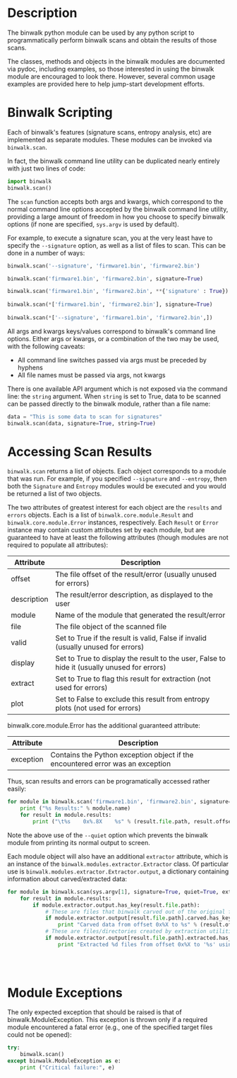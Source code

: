 Description
===========

The binwalk python module can be used by any python script to programmatically perform binwalk scans and obtain the results of those scans. 

The classes, methods and objects in the binwalk modules are documented via pydoc, including examples, so those interested in using the binwalk module are encouraged to look there. However, several common usage examples are provided here to help jump-start development efforts.


Binwalk Scripting
=================

Each of binwalk's features (signature scans, entropy analysis, etc) are implemented as separate modules. These modules can be invoked via `binwalk.scan`.

In fact, the binwalk command line utility can be duplicated nearly entirely with just two lines of code:

```python
import binwalk
binwalk.scan()
```

The `scan` function accepts both args and kwargs, which correspond to the normal command line options accepted by the binwalk command line utility, providing a large amount of freedom in how you choose to specify binwalk options (if none are specified, `sys.argv` is used by default).

For example, to execute a signature scan, you at the very least have to specify the `--signature` option, as well as a list of files to scan. This can be done in a number of ways:

```python
binwalk.scan('--signature', 'firmware1.bin', 'firmware2.bin')

binwalk.scan('firmware1.bin', 'firmware2.bin', signature=True)

binwalk.scan('firmware1.bin', 'firmware2.bin', **{'signature' : True})
        
binwalk.scan(*['firmware1.bin', 'firmware2.bin'], signature=True)
        
binwalk.scan(*['--signature', 'firmware1.bin', 'firmware2.bin',])
```

All args and kwargs keys/values correspond to binwalk's command line options. Either args or kwargs, or a combination of the two may be used, with the following caveats:

* All command line switches passed via args must be preceded by hyphens
* All file names must be passed via args, not kwargs

There is one available API argument which is not exposed via the command line: the `string` argument. When `string` is set to True, data to be scanned can be passed directly to the binwalk module, rather than a file name:

```python
data = "This is some data to scan for signatures"
binwalk.scan(data, signature=True, string=True)
```

Accessing Scan Results
======================

`binwalk.scan` returns a list of objects. Each object corresponds to a module that was run. For example, if you specified `--signature` and `--entropy`, then both the `Signature` and `Entropy` modules would be executed and you would be returned a list of two objects.

The two attributes of greatest interest for each object are the `results` and `errors` objects. Each is a list of `binwalk.core.module.Result` and `binwalk.core.module.Error` instances, respectively. Each `Result` or `Error` instance may contain custom attributes set by each module, but are guaranteed to have at least the following attributes (though modules are not required to populate all attributes):

|  Attribute  | Description |
|-------------|-------------|
| offset      | The file offset of the result/error (usually unused for errors) |
| description | The result/error description, as displayed to the user |
| module      | Name of the module that generated the result/error |
| file        | The file object of the scanned file |
| valid       | Set to True if the result is valid, False if invalid (usually unused for errors) |
| display     | Set to True to display the result to the user, False to hide it (usually unused for errors) |
| extract     | Set to True to flag this result for extraction (not used for errors) |
| plot        | Set to False to exclude this result from entropy plots (not used for errors) |

binwalk.core.module.Error has the additional guaranteed attribute:

|  Attribute  | Description |
|-------------|-------------|
| exception   | Contains the Python exception object if the encountered error was an exception |

Thus, scan results and errors can be programatically accessed rather easily:

```python
for module in binwalk.scan('firmware1.bin', 'firmware2.bin', signature=True, quiet=True):
    print ("%s Results:" % module.name)
    for result in module.results:
        print ("\t%s    0x%.8X    %s" % (result.file.path, result.offset, result.description))
```

Note the above use of the `--quiet` option which prevents the binwalk module from printing its normal output to screen.

Each module object will also have an additional `extractor` attribute, which is an instance of the `binwalk.modules.extractor.Extractor` class. Of particular use is `binwalk.modules.extractor.Extractor.output`, a dictionary containing information about carved/extracted data:

```python
for module in binwalk.scan(sys.argv[1], signature=True, quiet=True, extract=True):
    for result in module.results:
        if module.extractor.output.has_key(result.file.path):
            # These are files that binwalk carved out of the original firmware image, a la dd
            if module.extractor.output[result.file.path].carved.has_key(result.offset):
                print "Carved data from offset 0x%X to %s" % (result.offset, module.extractor.output[result.file.path].carved[result.offset])
            # These are files/directories created by extraction utilities (gunzip, tar, unsquashfs, etc)
            if module.extractor.output[result.file.path].extracted.has_key(result.offset):
                print "Extracted %d files from offset 0x%X to '%s' using '%s'" % (len(module.extractor.output[result.file.path].extracted[result.offset].files),
                                                                                  result.offset,
                                                                                  module.extractor.output[result.file.path].extracted[result.offset].files[0],
                                                                                  module.extractor.output[result.file.path].extracted[result.offset].command)
```


Module Exceptions
=================

The only expected exception that should be raised is that of binwalk.ModuleException. This exception is thrown only if a required module encountered a fatal error (e.g., one of the specified target files could not be opened):

```python
try:
    binwalk.scan()
except binwalk.ModuleException as e:
    print ("Critical failure:", e)
```
